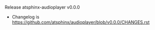 Release atsphinx-audioplayer v0.0.0

- Changelog is https://github.com/atsphinx/audioplayer/blob/v0.0.0/CHANGES.rst
